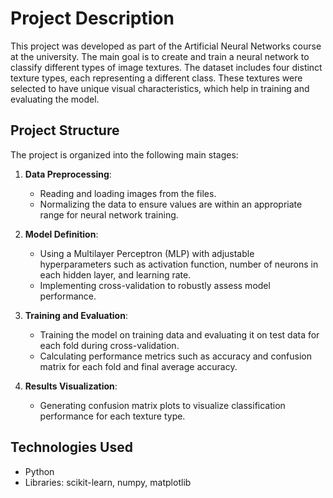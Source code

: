 # Project Description

This project was developed as part of the Artificial Neural Networks course at the university. The main goal is to create and train a neural network to classify different types of image textures. The dataset includes four distinct texture types, each representing a different class. These textures were selected to have unique visual characteristics, which help in training and evaluating the model.

## Project Structure

The project is organized into the following main stages:

1. **Data Preprocessing**:
    - Reading and loading images from the files.
    - Normalizing the data to ensure values are within an appropriate range for neural network training.

2. **Model Definition**:
    - Using a Multilayer Perceptron (MLP) with adjustable hyperparameters such as activation function, number of neurons in each hidden layer, and learning rate.
    - Implementing cross-validation to robustly assess model performance.

3. **Training and Evaluation**:
    - Training the model on training data and evaluating it on test data for each fold during cross-validation.
    - Calculating performance metrics such as accuracy and confusion matrix for each fold and final average accuracy.

4. **Results Visualization**:
    - Generating confusion matrix plots to visualize classification performance for each texture type.

## Technologies Used

- Python
- Libraries: scikit-learn, numpy, matplotlib
